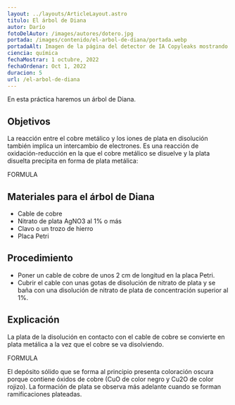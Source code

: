 ```yaml
---
layout: ../layouts/ArticleLayout.astro
titulo: El árbol de Diana
autor: Darío
fotoDelAutor: /images/autores/dotero.jpg
portada: /images/contenido/el-arbol-de-diana/portada.webp
portadaAlt: Imagen de la página del detector de IA Copyleaks mostrando sus características principales.
ciencia: química
fechaMostrar: 1 octubre, 2022
fechaOrdenar: Oct 1, 2022
duracion: 5
url: /el-arbol-de-diana
---
```


En esta práctica haremos un árbol de Diana.

## Objetivos

La reacción entre el cobre metálico y los iones de plata en disolución también implica un intercambio de electrones. Es una reacción de oxidación-reducción en la que el cobre metálico se disuelve y la plata disuelta precipita en forma de plata metálica:

FORMULA

## Materiales para el árbol de Diana

- Cable de cobre
- Nitrato de plata AgNO3 al 1% o más
- Clavo o un trozo de hierro
- Placa Petri

## Procedimiento

- Poner un cable de cobre de unos 2 cm de longitud en la placa Petri.
- Cubrir el cable con unas gotas de disolución de nitrato de plata y se baña con una disolución de nitrato de plata de concentración superior al 1%.

## Explicación

La plata de la disolución en contacto con el cable de cobre se convierte en plata metálica a la vez que el cobre se va disolviendo.

FORMULA

El depósito sólido que se forma al principio presenta coloración oscura porque contiene óxidos de cobre (CuO de color negro y Cu2O de color rojizo). La formación de plata se observa más adelante cuando se forman ramificaciones plateadas.